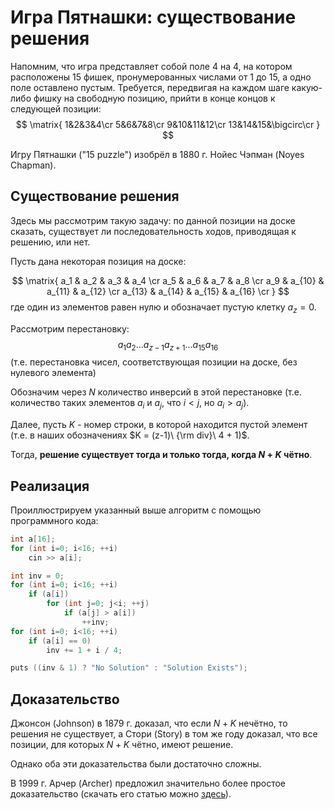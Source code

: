 # Игра Пятнашки: существование решения

Напомним, что игра представляет собой поле $4$ на $4$, на котором расположены $15$ фишек, пронумерованных числами от $1$ до $15$, а одно поле оставлено пустым. Требуется, передвигая на каждом шаге какую-либо фишку на свободную позицию, прийти в конце концов к следующей позиции:
$$ \matrix{
1&2&3&4\cr
5&6&7&8\cr
9&10&11&12\cr
13&14&15&\bigcirc\cr
} $$

Игру Пятнашки ("15 puzzle") изобрёл в 1880 г. Нойес Чэпман (Noyes Chapman).

## Существование решения

Здесь мы рассмотрим такую задачу: по данной позиции на доске сказать, существует ли последовательность ходов, приводящая к решению, или нет.

Пусть дана некоторая позиция на доске:

$$ \matrix{
a_1 & a_2 & a_3 & a_4 \cr 
a_5 & a_6 & a_7 & a_8 \cr 
a_9 & a_{10} & a_{11} & a_{12} \cr 
a_{13} & a_{14} & a_{15} & a_{16} \cr 
} $$
где один из элементов равен нулю и обозначает пустую клетку $a_z = 0$.

Рассмотрим перестановку:
$$ a_1 a_2 \ldots a_{z-1} a_{z+1} \ldots a_{15} a_{16} $$
(т.е. перестановка чисел, соответствующая позиции на доске, без нулевого элемента)

Обозначим через $N$ количество инверсий в этой перестановке (т.е. количество таких элементов $a_i$ и $a_j$, что $i < j$, но $a_i > a_j$).

Далее, пусть $K$ - номер строки, в которой находится пустой элемент (т.е. в наших обозначениях $K = (z-1)\ {\rm div}\ 4 + 1)$.

Тогда, **решение существует тогда и только тогда, когда $N+K$ чётно**.

## Реализация

Проиллюстрируем указанный выше алгоритм с помощью программного кода:
<!--- TODO: specify code snippet id -->
``` cpp
int a[16];
for (int i=0; i<16; ++i)
    cin >> a[i];

int inv = 0;
for (int i=0; i<16; ++i)
    if (a[i])
        for (int j=0; j<i; ++j)
            if (a[j] > a[i])
                ++inv;
for (int i=0; i<16; ++i)
    if (a[i] == 0)
        inv += 1 + i / 4;

puts ((inv & 1) ? "No Solution" : "Solution Exists");
```

## Доказательство

Джонсон (Johnson) в 1879 г. доказал, что если $N+K$ нечётно, то решения не существует, а Стори (Story) в том же году доказал, что все позиции, для которых $N+K$ чётно, имеют решение.

Однако оба эти доказательства были достаточно сложны.

В 1999 г. Арчер (Archer) предложил значительно более простое доказательство (скачать его статью можно [здесь](http://www.cs.cmu.edu/afs/cs/academic/class/15859-f01/www/notes/15-puzzle.pdf)).
